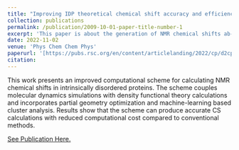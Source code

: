 ```yaml
---
title: "Improving IDP theoretical chemical shift accuracy and efficiency through a combined MD/ADMA/DFT and machine learning approach"
collection: publications
permalink: /publication/2009-10-01-paper-title-number-1
excerpt: 'This paper is about the generation of NMR chemical shifts ab-inito from IDP trajectories using a multiscale approach.'
date: 2022-11-02
venue: 'Phys Chem Chem Phys'
paperurl: '[https://pubs.rsc.org/en/content/articlelanding/2022/cp/d2cp01638a](https://pubs.rsc.org/en/content/articlelanding/2022/cp/d2cp01638a)'
citation:
---
```


This work presents an improved computational scheme for calculating NMR chemical shifts in intrinsically disordered proteins. The scheme couples molecular dynamics simulations with density functional theory calculations and incorporates partial geometry optimization and machine-learning based cluster analysis. Results show that the scheme can produce accurate CS calculations with reduced computational cost compared to conventional methods. 

[See Publication Here.](https://pubs.rsc.org/en/content/articlelanding/2022/cp/d2cp01638a)

